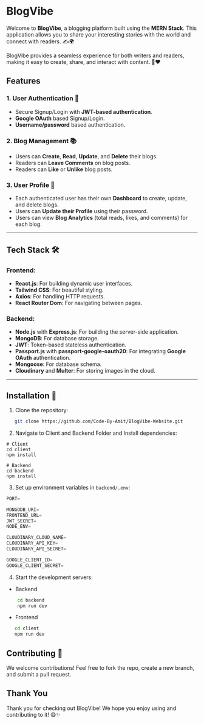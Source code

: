 # BlogVibe

Welcome to **BlogVibe**, a blogging platform built using the **MERN Stack**. This application allows you to share your interesting stories with the world and connect with readers. ✍️🌍

BlogVibe provides a seamless experience for both writers and readers, making it easy to create, share, and interact with content. 📖❤️

## Features

### 1. **User Authentication** 🔐 
- Secure Signup/Login with **JWT-based authentication**.
- **Google OAuth** based Signup/Login.
- **Username/password** based authentication.

### 2. **Blog Management** 📚
- Users can **Create**, **Read**, **Update**, and **Delete** their blogs.
- Readers can **Leave Comments** on blog posts.
- Readers can **Like** or **Unlike** blog posts.

### 3. **User Profile** 👤
- Each authenticated user has their own **Dashboard** to create, update, and delete blogs.
- Users can **Update their Profile** using their password.
- Users can view **Blog Analytics** (total reads, likes, and comments) for each blog.

---

## Tech Stack 🛠️

### Frontend:
- **React.js**: For building dynamic user interfaces.
- **Tailwind CSS**: For beautiful styling.
- **Axios**: For handling HTTP requests.
- **React Router Dom**: For navigating between pages.

### Backend:
- **Node.js** with **Express.js**: For building the server-side application.
- **MongoDB**: For database storage.
- **JWT**: Token-based stateless authentication.
- **Passport.js** with **passport-google-oauth20**: For integrating **Google OAuth** authentication.
- **Mongoose**: For database schema.
- **Cloudinary** and **Multer**: For storing images in the cloud.

---

## Installation 🚀

1. Clone the repository:

```bash
   git clone https://github.com/Code-By-Amit/BlogVibe-Website.git
```
2. Navigate to Client and Backend Folder and Install dependencies:
```
# Client
cd client 
npm install

# Backend
cd backend
npm install
```

3. Set up environment variables in `backend/.env`:
```javascript
PORT=

MONGODB_URI=
FRONTEND_URL=
JWT_SECRET=
NODE_ENV=

CLOUDINARY_CLOUD_NAME=
CLOUDINARY_API_KEY=
CLOUDINARY_API_SECRET=

GOOGLE_CLIENT_ID=
GOOGLE_CLIENT_SECRET=
```

4. Start the development servers:
- Backend 
``` bash
    cd backend
    npm run dev
```
- Frontend
```bash
   cd client
   npm run dev
```

## Contributing 🤝
We welcome contributions! Feel free to fork the repo, create a new branch, and submit a pull request. 

## Thank You
Thank you for checking out BlogVibe! We hope you enjoy using and contributing to it! 😄✨

